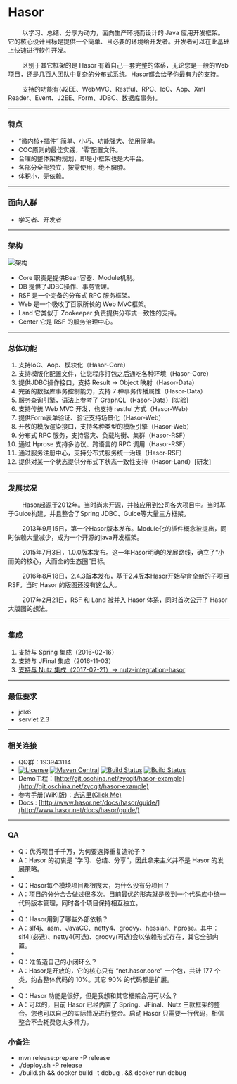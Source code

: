 # Hasor

&emsp;&emsp; 以学习、总结、分享为动力，面向生产环境而设计的 Java 应用开发框架。它的核心设计目标是提供一个简单、且必要的环境给开发者。开发者可以在此基础上快速进行软件开发。

&emsp;&emsp; 区别于其它框架的是 Hasor 有着自己一套完整的体系，无论您是一般的Web项目，还是几百人团队中复杂的分布式系统。Hasor都会给予你最有力的支持。

&emsp;&emsp; 支持的功能有(J2EE、WebMVC、Restful、RPC、IoC、Aop、Xml Reader、Event、J2EE、Form、JDBC、数据库事务)。

----------
### 特点

- “微内核+插件” 简单、小巧、功能强大、使用简单。
- COC原则的最佳实践，‘零’配置文件。
- 合理的整体架构规划，即是小框架也是大平台。
- 各部分全部独立，按需使用，绝不臃肿。
- 体积小，无依赖。

----------
### 面向人群
* 学习者、开发者

----------
### 架构
![架构](http://files.hasor.net/uploader/20170225/025145/CC2_58F9_847F_B06E.png "架构")

- Core 职责是提供Bean容器、Module机制。
- DB 提供了JDBC操作、事务管理。
- RSF 是一个完备的分布式 RPC 服务框架。
- Web 是一个吸收了百家所长的 Web MVC框架。
- Land 它类似于 Zookeeper 负责提供分布式一致性的支持。
- Center 它是 RSF 的服务治理中心。

----------
### 总体功能
01. 支持IoC、Aop、模块化（Hasor-Core）
02. 支持模版化配置文件，让您程序打包之后通吃各种环境（Hasor-Core）
03. 提供JDBC操作接口，支持 Result -> Object 映射（Hasor-Data）
04. 完备的数据库事务控制能力，支持 7 种事务传播属性（Hasor-Data）
05. 服务查询引擎，语法上参考了 GraphQL（Hasor-Data）[实验]
06. 支持传统 Web MVC 开发，也支持  restful 方式（Hasor-Web）
07. 提供Form表单验证、验证支持场景化（Hasor-Web）
08. 开放的模版渲染接口，支持各种类型的模版引擎（Hasor-Web）
09. 分布式 RPC 服务，支持容灾、负载均衡、集群（Hasor-RSF）
10. 通过 Hprose 支持多协议、跨语言的 RPC 调用（Hasor-RSF）
11. 通过服务注册中心，支持分布式服务统一治理（Hasor-RSF）
12. 提供对某一个状态提供分布式下状态一致性支持（Hasor-Land）[研发]

----------
### 发展状况

&emsp;&emsp; Hasor起源于2012年。当时尚未开源，并被应用到公司各大项目中。当时基于Guice构建，并且整合了Spring JDBC、Guice等大量三方框架。

&emsp;&emsp; 2013年9月15日，第一个Hasor版本发布。Module化的插件概念被提出，同时依赖大量减少，成为一个开源的java开发框架。

&emsp;&emsp; 2015年7月3日，1.0.0版本发布。这一年Hasor明确的发展路线，确立了“小而美的核心，大而全的生态圈”目标。

&emsp;&emsp; 2016年8月18日，2.4.3版本发布，基于2.4版本Hasor开始孕育全新的子项目 RSF。当时 Hasor 的版图还没有这么大。

&emsp;&emsp; 2017年2月21日，RSF 和 Land 被并入 Hasor 体系，同时首次公开了 Hasor 大版图的想法。

----------
### 集成
01. 支持与 Spring 集成（2016-02-16）
02. 支持与 JFinal 集成（2016-11-03）
03. [支持与 Nutz 集成（2017-02-21）-> nutz-integration-hasor](https://github.com/nutzam/nutzmore/tree/master/nutz-integration-hasor)

----------
### 最低要求
* jdk6
* servlet 2.3

----------
### 相关连接
* QQ群：193943114
* [![License](https://img.shields.io/badge/license-Apache%202-4EB1BA.svg)](https://www.apache.org/licenses/LICENSE-2.0.html)
[![Maven Central](https://maven-badges.herokuapp.com/maven-central/net.hasor/hasor-core/badge.svg)](https://maven-badges.herokuapp.com/maven-central/net.hasor/hasor-core)
[![Build Status](https://travis-ci.org/zycgit/hasor.svg?branch=master)](https://travis-ci.org/zycgit/hasor)
[![Build Status](https://travis-ci.org/zycgit/hasor.svg?branch=dev)](https://travis-ci.org/zycgit/hasor)
* Demo工程：[http://git.oschina.net/zycgit/hasor-example](http://git.oschina.net/zycgit/hasor-example)
* 参考手册(WiKi版)：[点这里(Click Me)](SUMMARY.md)
* Docs : [http://www.hasor.net/docs/hasor/guide/](http://www.hasor.net/docs/hasor/guide/)

----------
### QA
* Q：优秀项目千千万，为何要选择重复造轮子？
* A：Hasor 的初衷是 “学习、总结、分享”，因此拿来主义并不是 Hasor 的发展策略。
* 
* Q：Hasor每个模块项目都很庞大，为什么没有分项目？
* A：项目的分分合合做过很多次。目前最优的形态就是放到一个代码库中统一代码版本管理，同时各个项目保持相互独立。
* 
* Q：Hasor用到了哪些外部依赖？
* A：slf4j、asm、JavaCC、netty4、groovy、hessian、hprose。其中：slf4j(必选)、netty4(可选)、groovy(可选)会以依赖形式存在，其它全部内置。
* 
* Q：准备造自己的小闭环么？
* A：Hasor是开放的，它的核心只有 “net.hasor.core” 一个包，共计 177 个类，约占整体代码的 10%。其它 90% 的代码都是扩展。
* 
* Q：Hasor 功能是很好，但是我想和其它框架合用可以么？
* A：可以的，目前 Hasor 已经内置了 Spring、JFinal、Nutz 三款框架的整合。您也可以自己的实际情况进行整合。启动 Hasor 只需要一行代码，相信整合不会耗费您太多精力。

### 小备注

* mvn release:prepare -P release
* ./deploy.sh -P release
* ./build.sh && docker build -t debug . && docker run debug